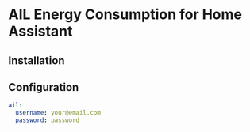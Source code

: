 # AIL Energy Consumption for Home Assistant

## Installation

## Configuration

```yaml
ail:
  username: your@email.com
  password: password
```